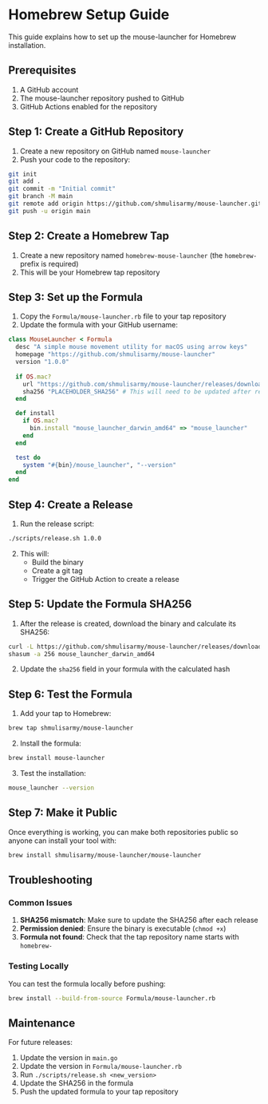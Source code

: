 # Homebrew Setup Guide

This guide explains how to set up the mouse-launcher for Homebrew installation.

## Prerequisites

1. A GitHub account
2. The mouse-launcher repository pushed to GitHub
3. GitHub Actions enabled for the repository

## Step 1: Create a GitHub Repository

1. Create a new repository on GitHub named `mouse-launcher`
2. Push your code to the repository:

```bash
git init
git add .
git commit -m "Initial commit"
git branch -M main
git remote add origin https://github.com/shmulisarmy/mouse-launcher.git
git push -u origin main
```

## Step 2: Create a Homebrew Tap

1. Create a new repository named `homebrew-mouse-launcher` (the `homebrew-` prefix is required)
2. This will be your Homebrew tap repository

## Step 3: Set up the Formula

1. Copy the `Formula/mouse-launcher.rb` file to your tap repository
2. Update the formula with your GitHub username:

```ruby
class MouseLauncher < Formula
  desc "A simple mouse movement utility for macOS using arrow keys"
  homepage "https://github.com/shmulisarmy/mouse-launcher"
  version "1.0.0"
  
  if OS.mac?
    url "https://github.com/shmulisarmy/mouse-launcher/releases/download/v1.0.0/mouse_launcher_darwin_amd64"
    sha256 "PLACEHOLDER_SHA256" # This will need to be updated after release
  end

  def install
    if OS.mac?
      bin.install "mouse_launcher_darwin_amd64" => "mouse_launcher"
    end
  end

  test do
    system "#{bin}/mouse_launcher", "--version"
  end
end
```

## Step 4: Create a Release

1. Run the release script:

```bash
./scripts/release.sh 1.0.0
```

2. This will:
   - Build the binary
   - Create a git tag
   - Trigger the GitHub Action to create a release

## Step 5: Update the Formula SHA256

1. After the release is created, download the binary and calculate its SHA256:

```bash
curl -L https://github.com/shmulisarmy/mouse-launcher/releases/download/v1.0.0/mouse_launcher_darwin_amd64 -o mouse_launcher_darwin_amd64
shasum -a 256 mouse_launcher_darwin_amd64
```

2. Update the `sha256` field in your formula with the calculated hash

## Step 6: Test the Formula

1. Add your tap to Homebrew:

```bash
brew tap shmulisarmy/mouse-launcher
```

2. Install the formula:

```bash
brew install mouse-launcher
```

3. Test the installation:

```bash
mouse_launcher --version
```

## Step 7: Make it Public

Once everything is working, you can make both repositories public so anyone can install your tool with:

```bash
brew install shmulisarmy/mouse-launcher/mouse-launcher
```

## Troubleshooting

### Common Issues

1. **SHA256 mismatch**: Make sure to update the SHA256 after each release
2. **Permission denied**: Ensure the binary is executable (`chmod +x`)
3. **Formula not found**: Check that the tap repository name starts with `homebrew-`

### Testing Locally

You can test the formula locally before pushing:

```bash
brew install --build-from-source Formula/mouse-launcher.rb
```

## Maintenance

For future releases:

1. Update the version in `main.go`
2. Update the version in `Formula/mouse-launcher.rb`
3. Run `./scripts/release.sh <new_version>`
4. Update the SHA256 in the formula
5. Push the updated formula to your tap repository 